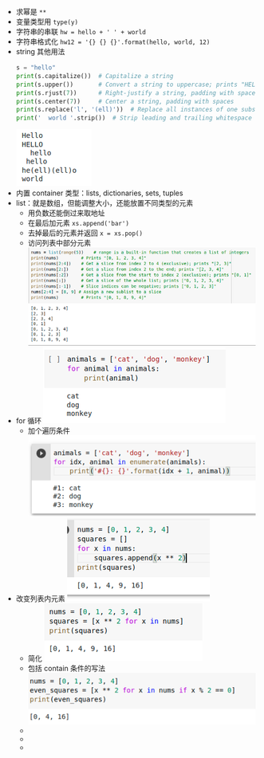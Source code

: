 - 求幂是 `**`
- 变量类型用 `type(y)`
- 字符串的串联 `hw = hello + ' ' + world`
- 字符串格式化 `hw12 = '{} {} {}'.format(hello, world, 12)`
- string 其他用法
  ```python
  s = "hello"
  print(s.capitalize())  # Capitalize a string
  print(s.upper())       # Convert a string to uppercase; prints "HELLO"
  print(s.rjust(7))      # Right-justify a string, padding with spaces
  print(s.center(7))     # Center a string, padding with spaces
  print(s.replace('l', '(ell)'))  # Replace all instances of one substring with another
  print('  world '.strip())  # Strip leading and trailing whitespace
  ```
  ![image.png](../assets/image_1653402154619_0.png)
- 内置 container 类型：lists, dictionaries, sets, tuples
- list：就是数组，但能调整大小，还能放置不同类型的元素
	- 用负数还能倒过来取地址
	- 在最后加元素 `xs.append('bar')`
	- 去掉最后的元素并返回 `x = xs.pop() `
	- 访问列表中部分元素 ![image.png](../assets/image_1653402773105_0.png)
- for 循环
  ![image.png](../assets/image_1653402929497_0.png)
	- 加个遍历条件
	  ![image.png](../assets/image_1653403002489_0.png)
- 改变列表内元素
  ![image.png](../assets/image_1653403087028_0.png)
	- 简化
	  ![image.png](../assets/image_1653403135601_0.png)
	- 包括 contain 条件的写法
	  ![image.png](../assets/image_1653403166859_0.png)
	-
	-
	-